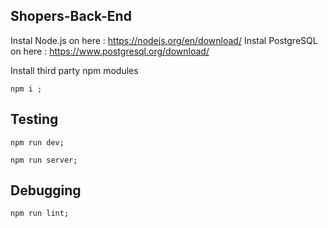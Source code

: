 ## Shopers-Back-End

Instal Node.js on here : https://nodejs.org/en/download/
Instal PostgreSQL on here : https://www.postgresql.org/download/

Install third party npm modules

```shell
npm i ;
```

## Testing

```shell
npm run dev;
```

```shell
npm run server;
```

## Debugging

```shell
npm run lint;
```
